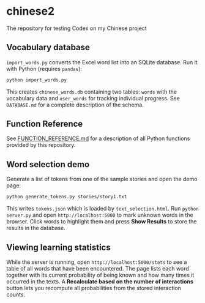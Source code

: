 # chinese2
The repository for testing Codex on my Chinese project


## Vocabulary database

`import_words.py` converts the Excel word list into an SQLite database. Run it
with Python (requires `pandas`):

```bash
python import_words.py
```

This creates `chinese_words.db` containing two tables: `words` with the
vocabulary data and `user_words` for tracking individual progress. See
`DATABASE.md` for a complete description of the schema.

## Function Reference

See [FUNCTION_REFERENCE.md](FUNCTION_REFERENCE.md) for a description of all Python functions provided by this repository.

## Word selection demo

Generate a list of tokens from one of the sample stories and open the demo page:

```bash
python generate_tokens.py stories/story1.txt
```

This writes `tokens.json` which is loaded by `text_selection.html`.
Run `python server.py` and open `http://localhost:5000` to mark unknown
words in the browser. Click words to highlight them and press
**Show Results** to store the results in the database.

## Viewing learning statistics

While the server is running, open `http://localhost:5000/stats` to see a table
of all words that have been encountered. The page lists each word together with
its current probability of being known and how many times it occurred in the
texts. A **Recalculate based on the number of interactions** button lets you
recompute all probabilities from the stored interaction counts.
